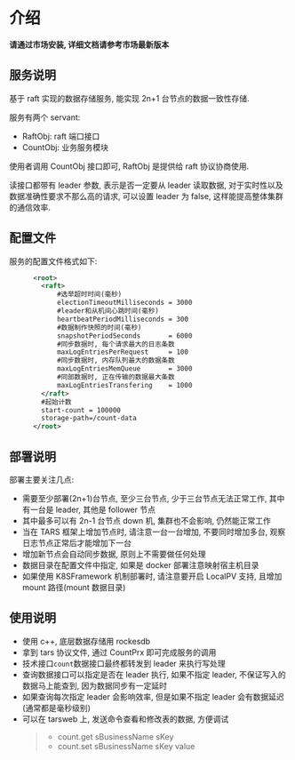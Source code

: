 # 介绍

**请通过市场安装, 详细文档请参考市场最新版本**

## 服务说明

基于 raft 实现的数据存储服务, 能实现 2n+1 台节点的数据一致性存储.

服务有两个 servant:

- RaftObj: raft 端口接口
- CountObj: 业务服务模块

使用者调用 CountObj 接口即可, RaftObj 是提供给 raft 协议协商使用.

读接口都带有 leader 参数, 表示是否一定要从 leader 读取数据, 对于实时性以及数据准确性要求不那么高的请求, 可以设置 leader 为 false, 这样能提高整体集群的通信效率.

## 配置文件

服务的配置文件格式如下:

```xml
      <root>
        <raft>
            #选举超时时间(毫秒)
            electionTimeoutMilliseconds = 3000
            #leader和从机间心跳时间(毫秒)
            heartbeatPeriodMilliseconds = 300
            #数据制作快照的时间(毫秒)
            snapshotPeriodSeconds       = 6000
            #同步数据时, 每个请求最大的日志条数
            maxLogEntriesPerRequest     = 100
            #同步数据时, 内存队列最大的数据条数
            maxLogEntriesMemQueue       = 3000
            #同部数据时, 正在传输的数据最大条数
            maxLogEntriesTransfering    = 1000
        </raft>
        #起始计数
        start-count = 100000
        storage-path=/count-data
      </root>
```

## 部署说明

部署主要关注几点:

- 需要至少部署(2n+1)台节点, 至少三台节点, 少于三台节点无法正常工作, 其中有一台是 leader, 其他是 follower 节点
- 其中最多可以有 2n-1 台节点 down 机, 集群也不会影响, 仍然能正常工作
- 当在 TARS 框架上增加节点时, 请注意一台一台增加, 不要同时增加多台, 观察日志节点正常后才能增加下一台
- 增加新节点会自动同步数据, 原则上不需要做任何处理
- 数据目录在配置文件中指定, 如果是 docker 部署注意映射宿主机目录
- 如果使用 K8SFramework 机制部署时, 请注意要开启 LocalPV 支持, 且增加 mount 路径(mount 数据目录)

## 使用说明

- 使用 c++, 底层数据存储用 rockesdb
- 拿到 tars 协议文件, 通过 CountPrx 即可完成服务的调用
- 技术接口`count`数据接口最终都转发到 leader 来执行写处理
- 查询数据接口可以指定是否在 leader 执行, 如果不指定 leader, 不保证写入的数据马上能查到, 因为数据同步有一定延时
- 如果查询每次指定 leader 会影响效率, 但是如果不指定 leader 会有数据延迟(通常都是毫秒级别)
- 可以在 tarsweb 上, 发送命令查看和修改表的数据, 方便调试
  > - count.get sBusinessName sKey
  > - count.set sBusinessName sKey value
